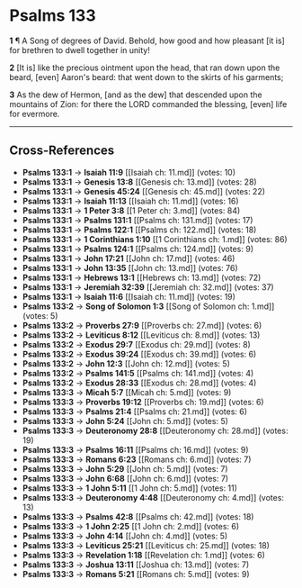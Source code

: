 # Psalms 133

**1** ¶ A Song of degrees of David. Behold, how good and how pleasant [it is] for brethren to dwell together in unity!

**2** [It is] like the precious ointment upon the head, that ran down upon the beard, [even] Aaron's beard: that went down to the skirts of his garments;

**3** As the dew of Hermon, [and as the dew] that descended upon the mountains of Zion: for there the LORD commanded the blessing, [even] life for evermore.

---

## Cross-References

- **Psalms 133:1** → **Isaiah 11:9** [[Isaiah ch: 11.md]] (votes: 10)
- **Psalms 133:1** → **Genesis 13:8** [[Genesis ch: 13.md]] (votes: 28)
- **Psalms 133:1** → **Genesis 45:24** [[Genesis ch: 45.md]] (votes: 22)
- **Psalms 133:1** → **Isaiah 11:13** [[Isaiah ch: 11.md]] (votes: 16)
- **Psalms 133:1** → **1 Peter 3:8** [[1 Peter ch: 3.md]] (votes: 84)
- **Psalms 133:1** → **Psalms 131:1** [[Psalms ch: 131.md]] (votes: 17)
- **Psalms 133:1** → **Psalms 122:1** [[Psalms ch: 122.md]] (votes: 18)
- **Psalms 133:1** → **1 Corinthians 1:10** [[1 Corinthians ch: 1.md]] (votes: 86)
- **Psalms 133:1** → **Psalms 124:1** [[Psalms ch: 124.md]] (votes: 9)
- **Psalms 133:1** → **John 17:21** [[John ch: 17.md]] (votes: 46)
- **Psalms 133:1** → **John 13:35** [[John ch: 13.md]] (votes: 76)
- **Psalms 133:1** → **Hebrews 13:1** [[Hebrews ch: 13.md]] (votes: 72)
- **Psalms 133:1** → **Jeremiah 32:39** [[Jeremiah ch: 32.md]] (votes: 37)
- **Psalms 133:1** → **Isaiah 11:6** [[Isaiah ch: 11.md]] (votes: 19)
- **Psalms 133:2** → **Song of Solomon 1:3** [[Song of Solomon ch: 1.md]] (votes: 5)
- **Psalms 133:2** → **Proverbs 27:9** [[Proverbs ch: 27.md]] (votes: 6)
- **Psalms 133:2** → **Leviticus 8:12** [[Leviticus ch: 8.md]] (votes: 13)
- **Psalms 133:2** → **Exodus 29:7** [[Exodus ch: 29.md]] (votes: 8)
- **Psalms 133:2** → **Exodus 39:24** [[Exodus ch: 39.md]] (votes: 6)
- **Psalms 133:2** → **John 12:3** [[John ch: 12.md]] (votes: 5)
- **Psalms 133:2** → **Psalms 141:5** [[Psalms ch: 141.md]] (votes: 4)
- **Psalms 133:2** → **Exodus 28:33** [[Exodus ch: 28.md]] (votes: 4)
- **Psalms 133:3** → **Micah 5:7** [[Micah ch: 5.md]] (votes: 9)
- **Psalms 133:3** → **Proverbs 19:12** [[Proverbs ch: 19.md]] (votes: 6)
- **Psalms 133:3** → **Psalms 21:4** [[Psalms ch: 21.md]] (votes: 6)
- **Psalms 133:3** → **John 5:24** [[John ch: 5.md]] (votes: 5)
- **Psalms 133:3** → **Deuteronomy 28:8** [[Deuteronomy ch: 28.md]] (votes: 19)
- **Psalms 133:3** → **Psalms 16:11** [[Psalms ch: 16.md]] (votes: 9)
- **Psalms 133:3** → **Romans 6:23** [[Romans ch: 6.md]] (votes: 7)
- **Psalms 133:3** → **John 5:29** [[John ch: 5.md]] (votes: 7)
- **Psalms 133:3** → **John 6:68** [[John ch: 6.md]] (votes: 7)
- **Psalms 133:3** → **1 John 5:11** [[1 John ch: 5.md]] (votes: 11)
- **Psalms 133:3** → **Deuteronomy 4:48** [[Deuteronomy ch: 4.md]] (votes: 13)
- **Psalms 133:3** → **Psalms 42:8** [[Psalms ch: 42.md]] (votes: 18)
- **Psalms 133:3** → **1 John 2:25** [[1 John ch: 2.md]] (votes: 6)
- **Psalms 133:3** → **John 4:14** [[John ch: 4.md]] (votes: 5)
- **Psalms 133:3** → **Leviticus 25:21** [[Leviticus ch: 25.md]] (votes: 18)
- **Psalms 133:3** → **Revelation 1:18** [[Revelation ch: 1.md]] (votes: 6)
- **Psalms 133:3** → **Joshua 13:11** [[Joshua ch: 13.md]] (votes: 7)
- **Psalms 133:3** → **Romans 5:21** [[Romans ch: 5.md]] (votes: 9)
